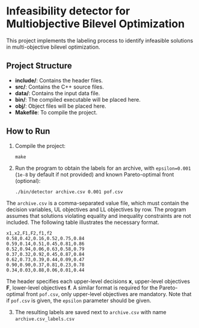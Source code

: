 # Infeasibility detector for Multiobjective Bilevel Optimization

This project implements the labeling process to identify infeasible solutions in multi-objective bilevel optimization.

## Project Structure

- **include/**: Contains the header files.
- **src/**: Contains the C++ source files.
- **data/**: Contains the input data file.
- **bin/**: The compiled executable will be placed here.
- **obj/**: Object files will be placed here.
- **Makefile**: To compile the project.

## How to Run

1. Compile the project:

   ```
   make
   ```

2. Run the program to obtain the labels for an archive, with `epsilon=0.001` (`1e-8` by default if not provided) and known Pareto-optimal front (optional):

   ```
   ./bin/detector archive.csv 0.001 pof.csv
   ```

The `archive.csv` is a comma-separated value file, which must contain the decision variables, UL objectives and LL objectives by row. The program assumes that solutions violating equality and inequality constraints are not included. The following table illustrates the necessary format.

```csv
x1,x2,F1,F2,f1,f2
0.58,0.42,0.16,0.52,0.75,0.84
0.59,0.14,0.51,0.45,0.81,0.86
0.52,0.94,0.06,0.63,0.58,0.79
0.37,0.32,0.92,0.45,0.87,0.84
0.62,0.73,0.39,0.44,0.09,0.47
0.90,0.90,0.37,0.81,0.23,0.78
0.34,0.03,0.88,0.06,0.01,0.44
```

The header specifies each upper-level decisions **x**, upper-level objectives **F**, lower-level objectives **f**.
A similar format is required for the Pareto-optimal front `pof.csv`, only upper-level objectives are mandatory.
Note that if `pof.csv` is given, the `epsilon` parameter should be given.

3. The resulting labels are saved next to `archive.csv` with name `archive.csv_labels.csv`
